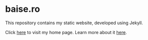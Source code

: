 # baise.ro

This repository contains my static website, developed using Jekyll.

Click [here][url] to visit my home page. Learn more about it [here][about].

[url]: http://baise.ro
[about]: http://baise.ro/about
